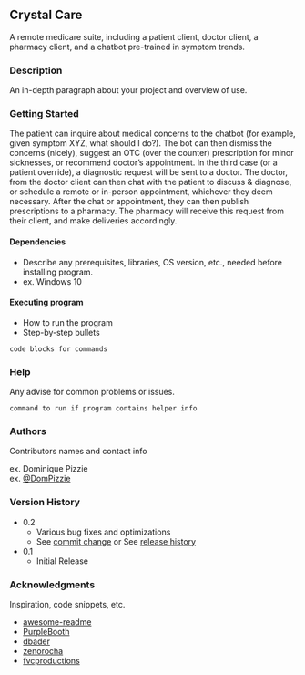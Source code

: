 ## Crystal Care

A remote medicare suite, including a patient client, doctor client, a pharmacy client, and a chatbot pre-trained in symptom trends.

### Description

An in-depth paragraph about your project and overview of use.

### Getting Started

The patient can inquire about medical concerns to the chatbot (for example, given symptom XYZ, what should I do?). The bot can then dismiss the concerns (nicely), suggest an OTC (over the counter) prescription for minor sicknesses, or recommend doctor’s appointment. In the third case (or a patient override), a diagnostic request will be sent to a doctor. The doctor, from the doctor client can then chat with the patient to discuss & diagnose, or schedule a remote or in-person appointment, whichever they deem necessary. After the chat or appointment, they can then publish prescriptions to a pharmacy. The pharmacy will receive this request from their client, and make deliveries accordingly.

#### Dependencies

* Describe any prerequisites, libraries, OS version, etc., needed before installing program.
* ex. Windows 10

#### Executing program

* How to run the program
* Step-by-step bullets
```
code blocks for commands
```

### Help

Any advise for common problems or issues.
```
command to run if program contains helper info
```

### Authors

Contributors names and contact info

ex. Dominique Pizzie  
ex. [@DomPizzie](https://twitter.com/dompizzie)

### Version History

* 0.2
    * Various bug fixes and optimizations
    * See [commit change]() or See [release history]()
* 0.1
    * Initial Release


### Acknowledgments

Inspiration, code snippets, etc.
* [awesome-readme](https://github.com/matiassingers/awesome-readme)
* [PurpleBooth](https://gist.github.com/PurpleBooth/109311bb0361f32d87a2)
* [dbader](https://github.com/dbader/readme-template)
* [zenorocha](https://gist.github.com/zenorocha/4526327)
* [fvcproductions](https://gist.github.com/fvcproductions/1bfc2d4aecb01a834b46)
